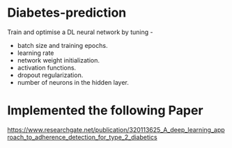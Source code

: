 # Diabetes-prediction
Train and optimise a DL neural network by tuning -
* batch size and training epochs.
* learning rate
* network weight initialization.
* activation functions.
* dropout regularization.
* number of neurons in the hidden layer.

# Implemented the following Paper 

https://www.researchgate.net/publication/320113625_A_deep_learning_approach_to_adherence_detection_for_type_2_diabetics
